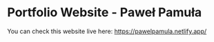 # Portfolio Website - Paweł Pamuła

You can check this website live here: https://pawelpamula.netlify.app/
